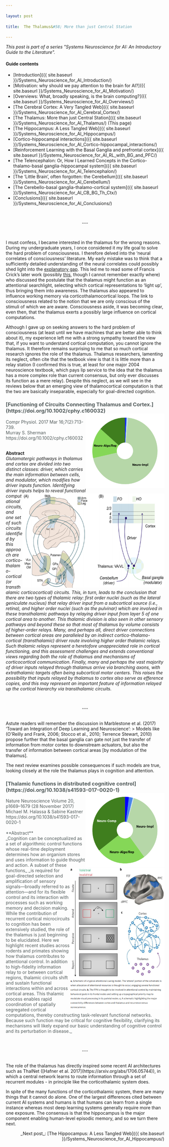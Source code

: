 ```yaml
---

layout: post

title:  The Thalamus&#58; More than just Central Station 

---
```


_This post is part of a series "Systems Neuroscience for AI: An Introductory Guide to the Literature"._

#### Guide contents
* [Introduction]({{ site.baseurl }}/Systems_Neuroscience_for_AI_Introduction/)
* [Motivation: why should we pay attention to the brain for AI?]({{ site.baseurl }}/Systems_Neuroscience_for_AI_Motivation/)
* [Overviews: What, broadly speaking, is the brain computing?]({{ site.baseurl }}/Systems_Neuroscience_for_AI_Overviews/)
* [The Cerebral Cortex: A Very Tangled Web]({{ site.baseurl }}/Systems_Neuroscience_for_AI_Cerebral_Cortex/)
* [The Thalamus: More than just Central Station]({{ site.baseurl }}/Systems_Neuroscience_for_AI_Thalamus/) (This page)
* [The Hippocampus: A Less Tangled Web]({{ site.baseurl }}/Systems_Neuroscience_for_AI_Hippocampus/)
* [Cortico-hippocampal interactions]({{ site.baseurl }}/Systems_Neuroscience_for_AI_Cortico-hippocampal_interactions/)
* [Reinforcement Learning with the Basal Ganglia and prefrontal cortex]({{ site.baseurl }}/Systems_Neuroscience_for_AI_RL_with_BG_and_PFC/)
* [The Telencephalon: Or, How I Learned Concepts in the Cortico-thalamo-basal ganglia-hippocampal system]({{ site.baseurl }}/Systems_Neuroscience_for_AI_Telencephalon/)
* [The ‘Little Brain’, often forgotten: the Cerebellum]({{ site.baseurl }}/Systems_Neuroscience_for_AI_Cerebellum/)
* [The Cerebello-basal ganglia-thalamo-cortical system]({{ site.baseurl }}/Systems_Neuroscience_for_AI_CB_BG_Th_Ctx/)
* [Conclusions]({{ site.baseurl }}/Systems_Neuroscience_for_AI_Conclusions/)
<br>
<p markdown='1' style="text-align:center">---</p>
<br>

I must confess, I became interested in the thalamus for the wrong reasons. During my undergraduate years, I once considered it my life goal to solve the hard problem of consciousness. I therefore delved into the ‘neural correlates of consciousness’ literature. My early mistake was to think that a sufficiently detailed understanding of the neural correlates could possibly shed light into the [explanatory gap](https://en.wikipedia.org/wiki/Explanatory_gap). This led me to read some  of Francis Crick’s later work (possibly [this](https://profiles.nlm.nih.gov/ps/access/SCBCFD.pdf), though I cannot remember exactly where) who discussed the postulate that the thalamus might function as an attentional searchlight, selecting which cortical representations to ‘light up’, thus bringing them into awareness. The thalamus also appeared to influence working memory via corticothalamocortical loops. The link to consciousness related to the notion that we are only conscious of the stimuli of which we are aware. Consciousness aside, it was becoming clear, even then, that the thalamus exerts a possibly large influence on cortical computations. 

Although I gave up on seeking answers to the hard problem of consciousness (at least until we have machines that are better able to think about it), my experience left me with a strong sympathy toward the view that, if you want to understand cortical computation, you cannot ignore the thalamus. It therefore remains surprising to me that so much cortical research ignores the role of the thalamus. Thalamus researchers, lamenting its neglect, often cite that the textbook view is that it is little more than a relay station (I confirmed this is true, at least for one major 2004 neuroscience textbook, which pays lip service to the idea that the thalamus has a more complex role than current consensus, but only ever discusses its function as a mere relay). Despite this neglect, as we will see in the reviews below that an emerging view of thalamocortical computation is that the two are basically inseparable, especially for goal-directed cognition. 

<h3 markdown='1' style="color:#515A5A">
[Functioning of Circuits Connecting Thalamus and Cortex.](https://doi.org/10.1002/cphy.c160032)
<img align="right" width="250" height="235" src="../images/sysneuroai_images/sherman2017.png"    >
</h3>
<p markdown='1' style="color:#515A5A">
Compr Physiol. 2017 Mar 16;7(2):713-739.<br>
Murray S. Sherman <br>
https://doi.org/10.1002/cphy.c160032 <br>
<br>

**Abstract** <br>
_Glutamatergic pathways in thalamus and cortex are divided into two distinct classes: driver, which carries the main information between cells, and modulator, which modifies how driver inputs function. Identifying driver inputs helps to reveal functional_ 
<img align="right" width="450" height="300" src="../images/sysneuroai_images/sherman_pic.png"> 
_computational circuits, and one set of such circuits identified by this approach are cortico-thalamo-cortical (or transthalamic corticocortical) circuits. This, in turn, leads to the conclusion that there are two types of thalamic relay: first order nuclei (such as the lateral geniculate nucleus) that relay driver input from a subcortical source (i.e., retina), and higher order nuclei (such as the pulvinar) which are involved in these transthalamic pathways by relaying driver input from layer 5 of one cortical area to another. This thalamic division is also seen in other sensory pathways and beyond these so that most of thalamus by volume consists of higher-order relays. Many, and perhaps all, direct driver connections between cortical areas are paralleled by an indirect cortico-thalamo-cortical (transthalamic) driver route involving higher order thalamic relays. Such thalamic relays represent a heretofore unappreciated role in cortical functioning, and this assessment challenges and extends conventional views regarding both the role of thalamus and mechanisms of corticocortical communication. Finally, many and perhaps the vast majority of driver inputs relayed through thalamus arrive via branching axons, with extrathalamic targets often being subcortical motor centers. This raises the possibility that inputs relayed by thalamus to cortex also serve as efference copies, and this may represent an important feature of information relayed up the cortical hierarchy via transthalamic circuits._ </p>

<br>
<p markdown='1' style="text-align:center">---</p>
<br>
Astute readers will remember the discussion in Marblestone et al. (2017) ‘Toward an Integration of Deep Learning and Neuroscience’:
> Models like (O'Reilly and Frank, 2006; Stocco et al., 2010; Terrence Stewart, 2010) propose further that the basal ganglia can gate not just the transfer of information from motor cortex to downstream actuators, but also the transfer of information between cortical areas [by modulation of the thalamus]. 

The next review examines possible consequences if such models are true, looking closely at the role the thalamus plays in cognition and attention. 
<h3 markdown='1' style="color:#515A5A">
[Thalamic functions in distributed cognitive control](https://doi.org/10.1038/s41593-017-0020-1)<img align="right" width="250" height="235" src="../images/sysneuroai_images/halassa.png">
</h3>
<p markdown='1' style="color:#515A5A">
Nature Neuroscience Volume 20, p1669–1679 (28 November 2017)<br>
Michael M. Halassa & Sabine Kastner <br>
https://doi.org/10.1038/s41593-017-0020-1 <br>
<br>
**Abstract**
<br>
_Cognition can be conceptualized as a set of algorithmic control functions whose real-time deployment determines how an organism stores and uses information to guide thought and action. A subset of these functions_
<img align="right" width="300" height="450" src="../images/sysneuroai_images/halassa_pic.png">
 _is required for goal-directed selection and amplification of sensory signals—broadly referred to as attention—and for its flexible control and its interaction with processes such as working memory and decision making. While the contribution of recurrent cortical microcircuits to cognition has been extensively studied, the role of the thalamus is just beginning to be elucidated. Here we highlight recent studies across rodents and primates showing how thalamus contributes to attentional control. In addition to high-fidelity information relay to or between cortical regions, thalamic circuits shift and sustain functional interactions within and across cortical areas. This thalamic process enables rapid coordination of spatially segregated cortical computations, thereby constructing task-relevant functional networks. Because such function may be critical for cognitive flexibility, clarifying its mechanisms will likely expand our basic understanding of cognitive control and its perturbation in disease._ </p>
<br>
<p markdown='1' style="text-align:center">---</p>
<br>
The role of the thalamus has directly inspired some recent AI architectures such as ThalNet ([Hafner et al. 2017](https://arxiv.org/abs/1706.05744)), in which a central network learns to route information through a set of recurrent modules - in principle like the corticothalamic system does. 

In spite of the many functions of the corticothalamic system, there are many things that it cannot do alone. One of the largest differences cited between current AI systems and humans is that humans can learn from a single instance whereas most deep learning systems generally require more than one exposure. The consensus is that the hippocampus is the major component enabling human-level episodic memory, and so we turn there next. 

<p markdown='1' style="text-align:right">_Next post_: [The Hippocampus: A Less Tangled Web]({{ site.baseurl }}/Systems_Neuroscience_for_AI_Hippocampus/)</p>
